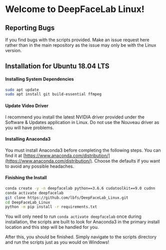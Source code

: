 # Welcome to DeepFaceLab Linux!

## Reporting Bugs
If you find bugs with the scripts provided. Make an issue request here rather than in the main repository as the issue may only be with the Linux version. 

## Installation for Ubuntu 18.04 LTS

#### Installing System Dependencies

```bash
sudo apt update
sudo apt install git build-essential ffmpeg
```

#### Update Video Driver

I recommend you install the latest NVIDIA driver provided under the Software & Updates application in Linux. Do not use the Nouveau driver as you will have problems. 

#### Installing Anaconda3

You must install Anaconda3 before completing the following steps. You can find it at [https://www.anaconda.com/distribution/](https://www.anaconda.com/distribution/). Choose the defaults if you want to avoid any possible headaches.

#### Finishing the Install


```bash
conda create -y -n deepfacelab python==3.6.6 cudatoolkit==9.0 cudnn
conda activate deepfacelab
git clone https://github.com/lbfs/DeepFaceLab_Linux.git
cd DeepFaceLab_Linux
python -m pip install -r requirements.txt
```

You will only need to run ``conda activate deepfacelab`` once during installation, the scripts are built to look for Anaconda3 in the primary install location and this step will be handled for you.

After this, you should be finished. Simply navigate to the scripts directory and run the scripts just as you would on Windows!

